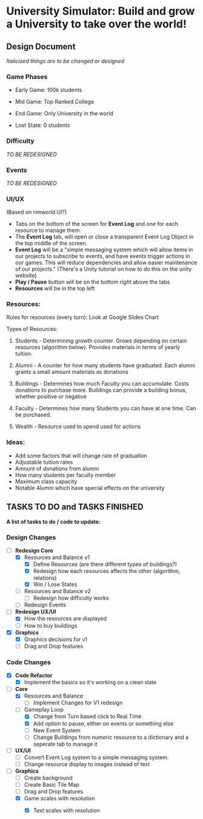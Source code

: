 # University Simulator: Build and grow a University to take over the world!

## Design Document
*Italicized things are to be changed or designed*

### Game Phases
- Early Game: 100k students
- Mid Game: Top Ranked College
- End Game: Only University in the world

- Lost State: 0 students

### Difficulty
*TO BE REDESIGNED*

### Events
*TO BE REDESIGNED*

### UI/UX
(Based on rimworld UI?)
- Tabs on the bottom of the screen for **Event Log** and one for each resource to manage them.
- The **Event Log** tab, will open or close a transparent Event Log Object in the top middle of the screen.
- **Event Log** will be a "simple messaging system which will allow items in our projects to subscribe to events, and have events trigger actions in our games. This will reduce dependencies and allow easier maintenance of our projects." (There's a Unity tutorial on how to do this on the unity website)
- **Play / Pause** button will be on the bottom right above the tabs
- **Resources** will be in the top left

### Resources:

Rules for resources (every turn):
	Look at Google Slides Chart

Types of Resources:

1. Students - Determining growth counter. Grows depending on certain resources (algorithm below). Provides materials in terms of yearly tuition.

2. Alumni - A counter for how many students have graduated. Each alumni grants a small amount materials as donations

3. Buildings - Determines how much Faculty you can accumulate. Costs donations to purchase more. Buildings can provide a building bonus, whether positive or negative

4. Faculty - Determines how many Students you can have at one time. Can be purchased.

5. Wealth - Resource used to spend used for actions

### Ideas:
- Add some factors that will change rate of graduation
- Adjustable tuition rates
- Amount of donations from alumni
- How many students per faculty member
- Maximum class capacity
- Notable Alumni which have special effects on the university

## TASKS TO DO and TASKS FINISHED

**A list of tasks to do / code to update:**

### Design Changes
- [ ] **Redesign Core**
	- [x] Resources and Balance v1
		- [x] Define Resources (are there different types of buildings?)
		- [x] Redesign how each resources affects the other (algorithm, relations)
		- [x] Win / Lose States
	- [ ] Resources and Balance v2
		- [ ] Redesign how difficulty works
	- [ ] Redesign Events
- [ ] **Redesign UX/UI**
	- [x] How the resources are displayed
	- [ ] How to buy buildings
- [x] **Graphics**
	- [x] Graphics decisions for v1
	- [ ] Drag and Drop features

### Code Changes
- [x] **Code Refactor**
	- [x] Implement the basics so it's working on a clean slate
- [ ] **Core**
	- [x] Resources and Balance
		- [ ] Implement Changes for V1 redesign
	- [ ] Gameplay Loop
		- [x] Change from Turn based click to Real Time
		- [x] Add option to pause, either on events or something else
		- [ ] New Event System
		- [ ] Change Buildings from numeric resource to a dictionary and a seperate tab to manage it
- [ ] **UX/UI**
	- [ ] Convert Event Log system to a simple messaging system.
	- [ ] Change resource display to images instead of text
- [ ] **Graphics**
	- [ ] Create background
	- [ ] Create Basic Tile Map
	- [ ] Drag and Drop features
	- [x] Game scales with resolution
		- [x] Text scales with resolution
	